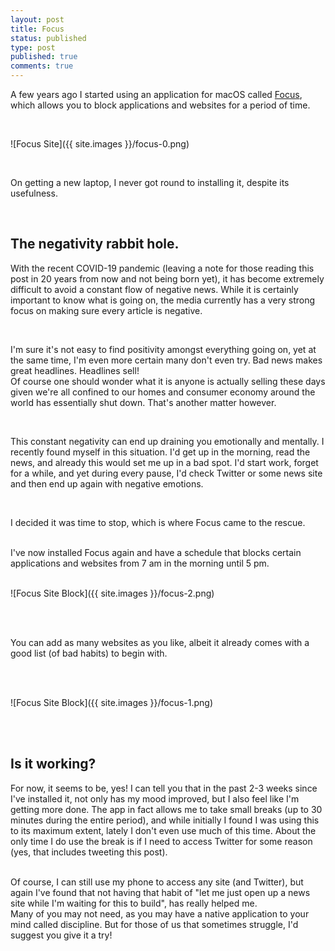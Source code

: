 ```yaml
---
layout: post
title: Focus
status: published
type: post
published: true
comments: true   
---
```


A few years ago I started using an application for macOS called [Focus](https://heyfocus.com), which allows you
to block applications and websites for a period of time. 

<br/>

![Focus Site]({{ site.images }}/focus-0.png)

<br/>

On getting a new laptop, I never got round to installing it, despite its usefulness. 

<br/>

## The negativity rabbit hole.  

With the recent COVID-19 pandemic (leaving a note for those reading this post in 20 years from now and not being born yet), it has become
extremely difficult to avoid a constant flow of negative news. While it is certainly important to know what is going on,
the media currently has a very strong focus on making sure every article is negative.
 
<br/>

I'm sure it's not easy to find
positivity amongst everything going on, yet at the same time, I'm even more certain many don't even try. Bad news makes great headlines. Headlines sell!  
Of course one should wonder what it is anyone is actually selling these days given we're all confined to our homes and consumer economy around the world has essentially shut down. That's another matter however.

<br/>

This constant negativity can end up draining you emotionally and mentally. I recently found myself in this situation. I'd get up in the morning, read the news,
and already this would set me up in a bad spot. I'd start work, forget for a while, and yet during every pause, I'd check Twitter or some news site and then 
end up again with negative emotions. 

<br/>

I decided it was time to stop, which is where Focus came to the rescue.  

<br/>
I've now installed Focus again and have a schedule that blocks certain applications and websites from 7 am in the morning until 5 pm. 
<br/>
<br/>

![Focus Site Block]({{ site.images }}/focus-2.png)

<br/>
<br/>

You can add as many websites as you like, albeit it already comes with a good list (of bad habits) to begin with.

<br/>
<br/>

![Focus Site Block]({{ site.images }}/focus-1.png)

<br/>
<br/>

## Is it working? 

For now, it seems to be, yes! I can tell you that in the past 2-3 weeks since I've installed it, not only has my mood improved, but I also feel like I'm getting more done.
The app in fact allows me to take small breaks (up to 30 minutes during the entire period), and while initially I found I was using this to its maximum extent, lately I don't even use much of this time. 
About the only time I do use the break is if I need to access Twitter for some reason (yes, that includes tweeting this post).

<br/>
Of course, I can still use my phone to access any site (and Twitter), but again I've found that not having that habit of "let me just open up a news site while I'm waiting 
for this to build", has really helped me. 

<br/>
Many of you may not need, as you may have a native application to your mind called discipline. But for those of us that sometimes struggle, I'd suggest you give it a try!






